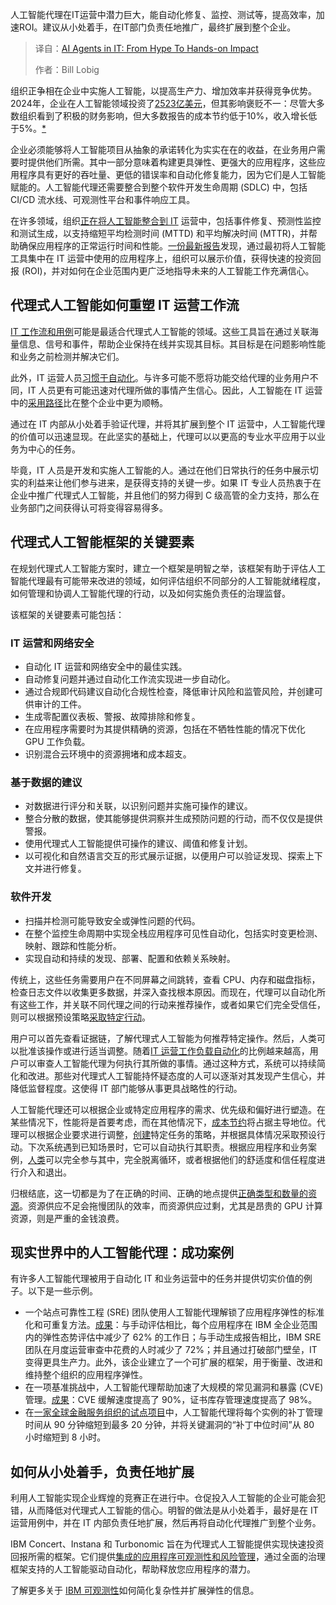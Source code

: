 <!--
title: AI智能体赋能IT：告别浮华，直击实效
cover: https://cdn.thenewstack.io/media/2025/10/d840ef57-ai-agents-in-it-hype-to-hands-on.jpg
summary: 人工智能代理在IT运营中潜力巨大，能自动化修复、监控、测试等，提高效率，加速ROI。建议从小处着手，在IT部门负责任地推广，最终扩展到整个企业。
-->

人工智能代理在IT运营中潜力巨大，能自动化修复、监控、测试等，提高效率，加速ROI。建议从小处着手，在IT部门负责任地推广，最终扩展到整个企业。

> 译自：[AI Agents in IT: From Hype To Hands-on Impact](https://thenewstack.io/ai-agents-in-it-from-hype-to-hands-on-impact/)
> 
> 作者：Bill Lobig

组织正争相在企业中实施人工智能，以提高生产力、增加效率并获得竞争优势。2024年，企业在人工智能领域投资了[2523亿美元](https://hai.stanford.edu/ai-index/2025-ai-index-report/economy)，但其影响褒贬不一：尽管大多数组织看到了积极的财务影响，但大多数报告的成本节约低于10%，收入增长低于5%。[\*](#star)

企业必须能够将人工智能项目从抽象的承诺转化为实实在在的收益，在业务用户需要时提供他们所需。其中一部分意味着构建更具弹性、更强大的应用程序，这些应用程序具有更好的吞吐量、更低的错误率和自动化修复能力，因为它们是人工智能赋能的。人工智能代理还需要整合到整个软件开发生命周期 (SDLC) 中，包括 CI/CD 流水线、可观测性平台和事件响应工具。

在许多领域，组织[正在将人工智能整合到 IT](https://thenewstack.io/six-ways-ai-is-upending-the-devops-lifecycle/) 运营中，包括事件修复、预测性监控和测试生成，以支持缩短平均检测时间 (MTTD) 和平均解决时间 (MTTR)，并帮助确保应用程序的正常运行时间和性能。[一份最新报告](https://ad.doubleclick.net/ddm/trackclk/N1114924.4097665THENEWSTACK/B33037161.431982500;dc_trk_aid=625014219;dc_trk_cid=227599223;dc_lat=;dc_rdid=;tag_for_child_directed_treatment=;tfua=;gdpr=%24%7BGDPR%7D;gdpr_consent=%24%7BGDPR_CONSENT_755%7D;ltd=;dc_tdv=1)发现，通过最初将人工智能工具集中在 IT 运营中使用的应用程序上，组织可以展示价值，获得快速的投资回报 (ROI)，并对如何在企业范围内更广泛地指导未来的人工智能工作充满信心。

## **代理式人工智能如何重塑 IT 运营工作流**

[IT 工作流和用例](https://thenewstack.io/ai-agents-are-finally-starting-to-revolutionize-the-software-development-lifecycle/)可能是最适合代理式人工智能的领域。这些工具旨在通过关联海量信息、信号和事件，帮助企业保持在线并实现其目标。其目标是在问题影响性能和业务之前检测并解决它们。

此外，IT 运营人员[习惯于自动化](https://thenewstack.io/the-engineers-guide-to-automation-maturity/)。与许多可能不愿将功能交给代理的业务用户不同，IT 人员更有可能迅速对代理所做的事情产生信心。因此，人工智能在 IT 运营中的[采用路径](https://ad.doubleclick.net/ddm/trackclk/N1114924.4097665THENEWSTACK/B33037161.431983580;dc_trk_aid=625012863;dc_trk_cid=227599223;dc_lat=;dc_rdid=;tag_for_child_directed_treatment=;tfua=;gdpr=%24%7BGDPR%7D;gdpr_consent=%24%7BGDPR_CONSENT_755%7D;ltd=;dc_tdv=1)比在整个企业中更为顺畅。

通过在 IT 内部从小处着手验证代理，并将其扩展到整个 IT 运营中，人工智能代理的价值可以迅速显现。在此坚实的基础上，代理可以以更高的专业水平应用于以业务为中心的任务。

毕竟，IT 人员是开发和实施人工智能的人。通过在他们日常执行的任务中展示切实的利益来让他们参与进来，是获得支持的关键一步。如果 IT 专业人员热衷于在企业中推广代理式人工智能，并且他们的努力得到 C 级高管的全力支持，那么在业务部门之间获得认可将变得容易得多。

## **代理式人工智能框架的关键要素**

在规划代理式人工智能方案时，建立一个框架是明智之举，该框架有助于评估人工智能代理最有可能带来改进的领域，如何评估组织不同部分的人工智能就绪程度，如何管理和协调人工智能代理的行动，以及如何实施负责任的治理监督。

该框架的关键要素可能包括：

### IT 运营和网络安全

* 自动化 IT 运营和网络安全中的最佳实践。
* 自动修复问题并通过自动化工作流实现进一步自动化。
* 通过合规即代码建议自动化合规性检查，降低审计风险和监管风险，并创建可供审计的工件。
* 生成零配置仪表板、警报、故障排除和修复。
* 在应用程序需要时为其提供精确的资源，包括在不牺牲性能的情况下优化 GPU 工作负载。
* 识别混合云环境中的资源拥堵和成本超支。

### 基于数据的建议

* 对数据进行评分和关联，以识别问题并实施可操作的建议。
* 整合分散的数据，使其能够提供洞察并生成预防问题的行动，而不仅仅是提供警报。
* 使用代理式人工智能提供可操作的建议、阈值和修复计划。
* 以可视化和自然语言交互的形式展示证据，以便用户可以验证发现、探索上下文并进行修复。

### 软件开发

* 扫描并检测可能导致安全或弹性问题的代码。
* 在整个监控生命周期中实现全栈应用程序可见性自动化，包括实时变更检测、映射、跟踪和性能分析。
* 实现自动和持续的发现、部署、配置和依赖关系映射。

传统上，这些任务需要用户在不同屏幕之间跳转，查看 CPU、内存和磁盘指标，检查日志文件以收集更多数据，并深入查找根本原因。而现在，代理可以自动化所有这些工作，并关联不同代理之间的行动来推荐操作，或者如果它们完全受信任，则可以根据预设策略[采取特定行动](https://thenewstack.io/agentic-ai-tools-for-building-and-managing-agentic-systems/)。

用户可以首先查看证据链，了解代理式人工智能为何推荐特定操作。然后，人类可以批准该操作或进行适当调整。随着[IT 运营工作负载自动化](https://thenewstack.io/agentic-ai-is-the-next-frontier-in-enterprise-operations/)的比例越来越高，用户可以审查人工智能代理为何执行其所做的事情。通过这种方式，系统可以持续简化和改进。那些对代理式人工智能持怀疑态度的人可以逐渐对其发现产生信心，并降低监督程度。这使得 IT 部门能够从事更具战略性的行动。

人工智能代理还可以根据企业或特定应用程序的需求、优先级和偏好进行塑造。在某些情况下，性能将是首要考虑，而在其他情况下，[成本节约](https://thenewstack.io/finops-what-is-it-and-why-should-developers-sign-on/)将占据主导地位。代理可以根据企业要求进行调整，[创建](https://thenewstack.io/using-ai-for-devops-what-developers-and-ops-need-to-know/)特定任务的策略，并根据具体情况采取预设行动。下次系统遇到已知场景时，它可以自动执行其职责。根据应用程序和业务案例，[人类](https://thenewstack.io/human-on-the-loop-the-new-ai-control-model-that-actually-works/)可以完全参与其中，完全脱离循环，或者根据他们的舒适度和信任程度进行介入和退出。

归根结底，这一切都是为了在正确的时间、正确的地点提供[正确类型和数量的资源](https://thenewstack.io/nvidia-open-sources-kai-scheduler-to-help-ai-teams-optimize-gpu-utilization/)。资源供应不足会拖慢团队的效率，而资源供应过剩，尤其是昂贵的 GPU 计算资源，则是严重的金钱浪费。

## **现实世界中的人工智能代理：成功案例**

有许多人工智能代理被用于自动化 IT 和业务运营中的任务并提供切实价值的例子。以下是一些示例。

* 一个站点可靠性工程 (SRE) 团队使用人工智能代理解锁了应用程序弹性的标准化和可重复方法。[成果](https://ad.doubleclick.net/ddm/trackclk/N1114924.4097665THENEWSTACK/B33037161.431983583;dc_trk_aid=625015422;dc_trk_cid=227599223;dc_lat=;dc_rdid=;tag_for_child_directed_treatment=;tfua=;gdpr=%24%7BGDPR%7D;gdpr_consent=%24%7BGDPR_CONSENT_755%7D;ltd=;dc_tdv=1)：与手动评估相比，每个应用程序在 IBM 全企业范围内的弹性态势评估中减少了 62% 的工作日；与手动生成报告相比，IBM SRE 团队在月度运营审查中花费的人时减少了 72%；并且通过打破部门壁垒，IT 变得更具生产力。此外，该企业建立了一个可扩展的框架，用于衡量、改进和维持整个组织的应用程序弹性。
* 在一项基准挑战中，人工智能代理帮助加速了大规模的常见漏洞和暴露 (CVE) 管理。[成果](https://ad.doubleclick.net/ddm/trackclk/N1114924.4097665THENEWSTACK/B33037161.432333039;dc_trk_aid=625193824;dc_trk_cid=227599223;dc_lat=;dc_rdid=;tag_for_child_directed_treatment=;tfua=;gdpr=%24%7BGDPR%7D;gdpr_consent=%24%7BGDPR_CONSENT_755%7D;ltd=;dc_tdv=1)：CVE 缓解速度提高了 90%，证书库存管理速度提高了 98%。
* 在[一家全球金融服务组织的试点项目](https://ad.doubleclick.net/ddm/trackclk/N1114924.4097665THENEWSTACK/B33037161.431984300;dc_trk_aid=625012860;dc_trk_cid=227599223;dc_lat=;dc_rdid=;tag_for_child_directed_treatment=;tfua=;gdpr=%24%7BGDPR%7D;gdpr_consent=%24%7BGDPR_CONSENT_755%7D;ltd=;dc_tdv=1)中，人工智能代理将每个实例的补丁管理时间从 90 分钟缩短到最多 20 分钟，并将关键漏洞的“补丁中位时间”从 80 小时缩短到 8 小时。

## **如何从小处着手，负责任地扩展**

利用人工智能实现企业辉煌的竞赛正在进行中。仓促投入人工智能的企业可能会犯错，从而降低对代理式人工智能的信心。明智的做法是从小处着手，最好是在 IT 运营用例中，并在 IT 内部负责任地扩展，然后再将自动化代理推广到整个业务。

IBM Concert、Instana 和 Turbonomic 旨在为代理式人工智能提供实现快速投资回报所需的框架。它们提供[集成的应用程序可观测性和风险管理](https://ad.doubleclick.net/ddm/trackclk/N1114924.4097665THENEWSTACK/B33037161.432333174;dc_trk_aid=625193821;dc_trk_cid=227599223;dc_lat=;dc_rdid=;tag_for_child_directed_treatment=;tfua=;gdpr=%24%7BGDPR%7D;gdpr_consent=%24%7BGDPR_CONSENT_755%7D;ltd=;dc_tdv=1)，通过全面的治理框架支持的人工智能驱动自动化，帮助释放您应用程序的潜力。

了解更多关于 [IBM 可观测性](https://ad.doubleclick.net/ddm/trackclk/N1114924.4097665THENEWSTACK/B33037161.431984093;dc_trk_aid=625014216;dc_trk_cid=227599223;dc_lat=;dc_rdid=;tag_for_child_directed_treatment=;tfua=;gdpr=%24%7BGDPR%7D;gdpr_consent=%24%7BGDPR_CONSENT_755%7D;ltd=;dc_tdv=1)如何简化复杂性并扩展弹性的信息。
